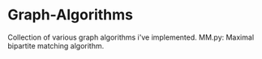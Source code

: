 # Graph-Algorithms
Collection of various graph algorithms i've implemented.
MM.py: Maximal bipartite matching algorithm.
